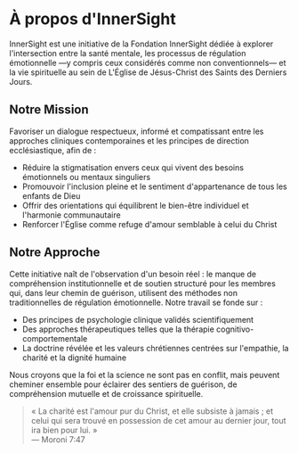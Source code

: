 # À propos d'InnerSight
<!-- i18n: synchronisé avec docs/es/about/index.md (oct. 2025). -->

InnerSight est une initiative de la Fondation InnerSight dédiée à explorer l'intersection entre la santé mentale, les processus de régulation émotionnelle —y compris ceux considérés comme non conventionnels— et la vie spirituelle au sein de L'Église de Jésus-Christ des Saints des Derniers Jours.

## Notre Mission

Favoriser un dialogue respectueux, informé et compatissant entre les approches cliniques contemporaines et les principes de direction ecclésiastique, afin de :

- Réduire la stigmatisation envers ceux qui vivent des besoins émotionnels ou mentaux singuliers  
- Promouvoir l'inclusion pleine et le sentiment d'appartenance de tous les enfants de Dieu  
- Offrir des orientations qui équilibrent le bien-être individuel et l'harmonie communautaire  
- Renforcer l'Église comme refuge d'amour semblable à celui du Christ  

## Notre Approche

Cette initiative naît de l'observation d'un besoin réel : le manque de compréhension institutionnelle et de soutien structuré pour les membres qui, dans leur chemin de guérison, utilisent des méthodes non traditionnelles de régulation émotionnelle. Notre travail se fonde sur :

- Des principes de psychologie clinique validés scientifiquement  
- Des approches thérapeutiques telles que la thérapie cognitivo-comportementale  
- La doctrine révélée et les valeurs chrétiennes centrées sur l'empathie, la charité et la dignité humaine  

Nous croyons que la foi et la science ne sont pas en conflit, mais peuvent cheminer ensemble pour éclairer des sentiers de guérison, de compréhension mutuelle et de croissance spirituelle.

> « La charité est l'amour pur du Christ, et elle subsiste à jamais ; et celui qui sera trouvé en possession de cet amour au dernier jour, tout ira bien pour lui. »  
> — Moroni 7:47

